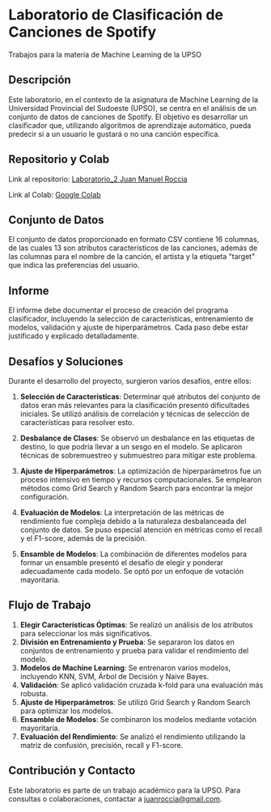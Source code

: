 # Laboratorio de Clasificación de Canciones de Spotify
Trabajos para la materia de Machine Learning de la UPSO

## Descripción
Este laboratorio, en el contexto de la asignatura de Machine Learning de la Universidad Provincial del Sudoeste (UPSO), se centra en el análisis de un conjunto de datos de canciones de Spotify. El objetivo es desarrollar un clasificador que, utilizando algoritmos de aprendizaje automático, pueda predecir si a un usuario le gustará o no una canción específica.

## Repositorio y Colab

Link al repositorio: [Laboratorio_2 Juan Manuel Roccia](https://github.com/JuanRoccia/MachineLearningUPSO/blob/main/Laboratorio%202/Laboratorio_Clasificador_Canciones_Spotify.ipynb)

Link al Colab: [Google Colab](https://colab.research.google.com/github/JuanRoccia/MachineLearningUPSO/blob/main/Laboratorio%202/Laboratorio_Clasificador_Canciones_Spotify.ipynb)

## Conjunto de Datos
El conjunto de datos proporcionado en formato CSV contiene 16 columnas, de las cuales 13 son atributos característicos de las canciones, además de las columnas para el nombre de la canción, el artista y la etiqueta "target" que indica las preferencias del usuario.

## Informe
El informe debe documentar el proceso de creación del programa clasificador, incluyendo la selección de características, entrenamiento de modelos, validación y ajuste de hiperparámetros. Cada paso debe estar justificado y explicado detalladamente.

## Desafíos y Soluciones
Durante el desarrollo del proyecto, surgieron varios desafíos, entre ellos:

1. **Selección de Características**: Determinar qué atributos del conjunto de datos eran más relevantes para la clasificación presentó dificultades iniciales. Se utilizó análisis de correlación y técnicas de selección de características para resolver esto.

2. **Desbalance de Clases**: Se observó un desbalance en las etiquetas de destino, lo que podría llevar a un sesgo en el modelo. Se aplicaron técnicas de sobremuestreo y submuestreo para mitigar este problema.

3. **Ajuste de Hiperparámetros**: La optimización de hiperparámetros fue un proceso intensivo en tiempo y recursos computacionales. Se emplearon métodos como Grid Search y Random Search para encontrar la mejor configuración.

4. **Evaluación de Modelos**: La interpretación de las métricas de rendimiento fue compleja debido a la naturaleza desbalanceada del conjunto de datos. Se puso especial atención en métricas como el recall y el F1-score, además de la precisión.

5. **Ensamble de Modelos**: La combinación de diferentes modelos para formar un ensamble presentó el desafío de elegir y ponderar adecuadamente cada modelo. Se optó por un enfoque de votación mayoritaria.

## Flujo de Trabajo
1. **Elegir Características Óptimas**: Se realizó un análisis de los atributos para seleccionar los más significativos.
2. **División en Entrenamiento y Prueba**: Se separaron los datos en conjuntos de entrenamiento y prueba para validar el rendimiento del modelo.
3. **Modelos de Machine Learning**: Se entrenaron varios modelos, incluyendo KNN, SVM, Árbol de Decisión y Naive Bayes.
4. **Validación**: Se aplicó validación cruzada k-fold para una evaluación más robusta.
5. **Ajuste de Hiperparámetros**: Se utilizó Grid Search y Random Search para optimizar los modelos.
6. **Ensamble de Modelos**: Se combinaron los modelos mediante votación mayoritaria.
7. **Evaluación del Rendimiento**: Se analizó el rendimiento utilizando la matriz de confusión, precisión, recall y F1-score.

## Contribución y Contacto
Este laboratorio es parte de un trabajo académico para la UPSO. Para consultas o colaboraciones, contactar a [juanroccia@gmail.com](mailto:juanroccia@gmail.com).
